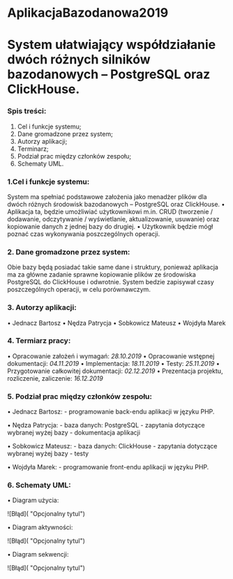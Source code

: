 # AplikacjaBazodanowa2019

# System ułatwiający współdziałanie dwóch różnych silników bazodanowych – PostgreSQL oraz ClickHouse.


### Spis treści:
  1.	Cel i funkcje systemu; 
  2.	Dane gromadzone przez system;
  3.	Autorzy aplikacji;
  4.	Terminarz;
  5.	Podział prac między członków zespołu;
  6.	Schematy UML.
  

### 1.Cel i funkcje systemu:
System ma spełniać podstawowe założenia jako menadżer plików dla  dwóch różnych środowisk bazodanowych – PostgreSQL oraz ClickHouse. 
   • Aplikacja ta, będzie umożliwiać użytkownikowi m.in. CRUD (tworzenie / dodawanie, odczytywanie / wyświetlanie, aktualizowanie, usuwanie) oraz kopiowanie danych z jednej bazy do drugiej. 
   • Użytkownik będzie mógł poznać czas wykonywania poszczególnych operacji.


### 2.	Dane gromadzone przez system:
Obie bazy będą posiadać takie same dane i struktury, ponieważ aplikacja ma za główne zadanie sprawne kopiowanie plików ze środowiska PostgreSQL do ClickHouse i odwrotnie. 
System bedzie zapisywał czasy poszczególnych operacji, w celu porównawczym.


### 3.	Autorzy aplikacji:
  •	Jednacz Bartosz
  •	Nędza Patrycja
  •	Sobkowicz Mateusz
  •	Wojdyła Marek
  
  
### 4.	Termiarz pracy:
  •	Opracowanie założeń i wymagań: *28.10.2019*
  •	Opracowanie wstępnej dokumentacji: *04.11.2019*
  •	Implementacja: *18.11.2019*
  •	Testy: *25.11.2019*
  •	Przygotowanie całkowitej dokumentacji: *02.12.2019*
  •	Prezentacja projektu, rozliczenie, zaliczenie: *16.12.2019*
  
  
### 5. Podział prac między członków zespołu:
  •	Jednacz Bartosz:
    - programowanie back-endu aplikacji w języku PHP.

  •	Nędza Patrycja:
    - baza danych: PostgreSQL
    - zapytania dotyczące wybranej wyżej bazy
    - dokumentacja aplikacji

  •	Sobkowicz Mateusz:
    - baza danych: ClickHouse
    - zapytania dotyczące wybranej wyżej bazy
    - testy

  •	Wojdyła Marek:
    - programowanie front-endu aplikacji w języku PHP.


### 6. Schematy UML:
  •	Diagram użycia: 
  
  ![Błąd]( "Opcjonalny tytul")
  
  
  •	Diagram aktywności:
  
  ![Błąd]( "Opcjonalny tytul")
  
  
  •	Diagram sekwencji:
  
  ![Błąd]( "Opcjonalny tytul")
  
  
  
  
  
  
  
